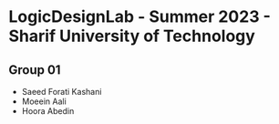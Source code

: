 # LogicDesignLab - Summer 2023 - Sharif University of Technology
## Group 01
- Saeed Forati Kashani 
- Moeein Aali
- Hoora Abedin
